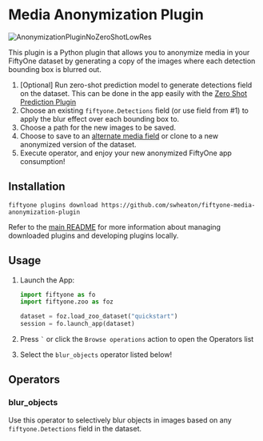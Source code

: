 # Media Anonymization Plugin
![AnonymizationPluginNoZeroShotLowRes](https://github.com/swheaton/fiftyone-media-anonymization-plugin/assets/6363888/ade04386-bb3a-493c-a02f-2a2e176fd373)

This plugin is a Python plugin that allows you to anonymize media in your
FiftyOne dataset by generating a copy of the images where each detection
bounding box is blurred out.


1. [Optional] Run zero-shot prediction model to generate detections field on 
    the dataset. This can be done in the app easily with the
    [Zero Shot Prediction Plugin](https://github.com/jacobmarks/zero-shot-prediction-plugin/tree/main)
2. Choose an existing `fiftyone.Detections` field (or use field from #1) to
    apply the blur effect over each bounding box to.
3. Choose a path for the new images to be saved.
4. Choose to save to an [alternate media field](https://docs.voxel51.com/user_guide/app.html#multiple-media-fields)
    or clone to a new anonymized version of the dataset.
5. Execute operator, and enjoy your new anonymized FiftyOne app consumption!

## Installation

```shell
fiftyone plugins download https://github.com/swheaton/fiftyone-media-anonymization-plugin
```

Refer to the [main README](https://github.com/voxel51/fiftyone-plugins) for
more information about managing downloaded plugins and developing plugins
locally.

## Usage

1.  Launch the App:

    ```py
    import fiftyone as fo
    import fiftyone.zoo as foz
    
    dataset = foz.load_zoo_dataset("quickstart")
    session = fo.launch_app(dataset)
    ```

2.  Press `` ` `` or click the `Browse operations` action to open the Operators
    list

3.  Select the `blur_objects` operator listed below!

## Operators

### blur_objects

Use this operator to selectively blur objects in images based on any
`fiftyone.Detections` field in the dataset.

